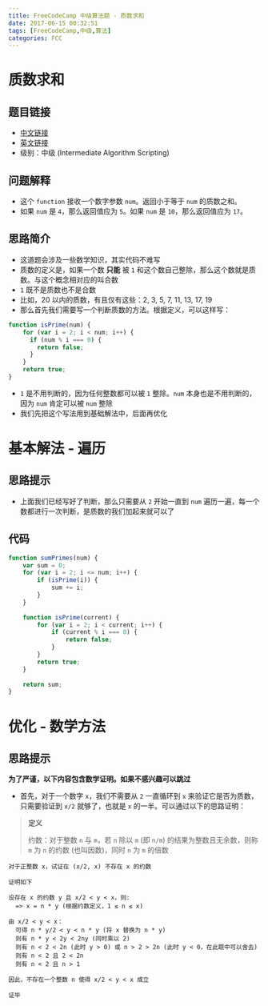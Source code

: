 ```yaml
---
title: FreeCodeCamp 中级算法题 - 质数求和
date: 2017-06-15 00:32:51
tags: [FreeCodeCamp,中级,算法]
categories: FCC
---
```


# 质数求和

## 题目链接
- [中文链接](https://www.freecodecamp.cn/challenges/https://freecodecamp.cn/challenges/sum-all-primes)
- [英文链接](https://www.freecodecamp.com/challenges/https://freecodecamp.cn/challenges/sum-all-primes)
- 级别：中级 (Intermediate Algorithm Scripting)

## 问题解释
- 这个 `function` 接收一个数字参数 `num`。返回小于等于 `num` 的质数之和。
- 如果 `num` 是 `4`，那么返回值应为 `5`。如果 `num` 是 `10`，那么返回值应为 `17`。

## 思路简介
- 这道题会涉及一些数学知识，其实代码不难写
- 质数的定义是，如果一个数 **只能** 被 `1` 和这个数自己整除，那么这个数就是质数。与这个概念相对应的叫合数
- `1` 既不是质数也不是合数
- 比如，20 以内的质数，有且仅有这些：2, 3, 5, 7, 11, 13, 17, 19
- 那么首先我们需要写一个判断质数的方法。根据定义，可以这样写：


```javascript
function isPrime(num) {
    for (var i = 2; i < num; i++) {
      if (num % i === 0) {
        return false;
      }
    }
  	return true;
}
```

-   `1` 是不用判断的，因为任何整数都可以被 `1` 整除。`num` 本身也是不用判断的，因为 `num` 肯定可以被 `num` 整除
-   我们先把这个写法用到基础解法中，后面再优化

# 基本解法 - 遍历

## 思路提示

-   上面我们已经写好了判断，那么只需要从 `2` 开始一直到 `num` 遍历一遍，每一个数都进行一次判断，是质数的我们加起来就可以了

## 代码

```javascript
function sumPrimes(num) {
    var sum = 0;
    for (var i = 2; i <= num; i++) {
    	if (isPrime(i)) {
          	sum += i;
    	}
    }
	
    function isPrime(current) {
      	for (var i = 2; i < current; i++) {
      		if (current % i === 0) {
        		return false;
      		}
    	}
	  	return true;
    }
  
  	return sum;
}
```

# 优化 - 数学方法

## 思路提示

**为了严谨，以下内容包含数学证明。如果不感兴趣可以跳过**

-   首先，对于一个数字 `x`，我们不需要从 `2` 一直循环到 `x` 来验证它是否为质数，只需要验证到 `x/2` 就够了，也就是 `x` 的一半。可以通过以下的思路证明：

>   **定义**
>
>   约数：对于整数 `n` 与 `m`，若 `n` 除以 `m` (即 `n/m`) 的结果为整数且无余数，则称 `m` 为 `n` 的约数 (也叫因数)，同时 `n` 为 `m` 的倍数

```
对于正整数 x，试证在 (x/2, x) 不存在 x 的约数

证明如下

设存在 x 的约数 y 且 x/2 < y < x，则:
  => x = n * y (根据约数定义，1 ≤ n ≤ x)

由 x/2 < y < x：
  可得 n * y/2 < y < n * y (将 x 替换为 n * y)
  则有 n * y < 2y < 2ny (同时乘以 2)
  则有 n < 2 < 2n (此时 y > 0) 或 n > 2 > 2n (此时 y < 0，在此题中可以舍去)
  则有 n < 2 且 2 < 2n
  则有 n < 2 且 n > 1

因此，不存在一个整数 n 使得 x/2 < y < x 成立

证毕
```

